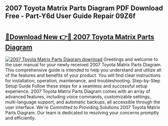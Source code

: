 ## 2007 Toyota Matrix Parts Diagram PDF Download Free - Part-Y6d User Guide Repair 09Z6f

# <h2><a href="http://dfu66w.blite.top/?on=2007+Toyota+Matrix+Parts+Diagram">🔗Download New 👉🔴 2007 Toyota Matrix Parts Diagram</a></h2>

[![2007 Toyota Matrix Parts Diagram download](https://i.imgur.com/lujVjoI.png)](http://dfu66w.blite.top/?on=2007+Toyota+Matrix+Parts+Diagram)
Greetings and welcome to the user manual for your newly received 2007 Toyota Matrix Parts Diagram. This comprehensive guide is intended to help you understand and utilize all of the features and benefits of your product. You will find clear instructions for installation, operation, maintenance, and troubleshooting. Step-by-Step Setup Guide Follow these steps for a seamless and successful setup experience. 2007 Toyota Matrix Parts Diagram comes with an array of advanced features, including voice commands, customizable settings, multi-language support, and automatic backups, all accessible through the user interface. We're Committed to Providing Solutions 2007 Toyota Matrix Parts Diagram. Our team is dedicated to resolving your concerns promptly and efficiently.
